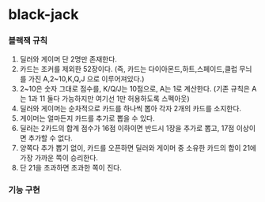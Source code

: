 # black-jack

### 블랙잭 규칙
1) 딜러와 게이머 단 2명만 존재한다.
2) 카드는 조커를 제외한 52장이다. (즉, 카드는 다이아몬드,하트,스페이드,클럽 무늬를 가진 A,2~10,K,Q,J 으로 이루어져있다.)
3) 2~10은 숫자 그대로 점수를, K/Q/J는 10점으로, A는 1로 계산한다. (기존 규칙은 A는 1과 11 둘다 가능하지만 여기선 1만 허용하도록 스펙아웃)
4) 딜러와 게이머는 순차적으로 카드를 하나씩 뽑아 각자 2개의 카드를 소지한다.
5) 게이머는 얼마든지 카드를 추가로 뽑을 수 있다.
6) 딜러는 2카드의 합계 점수가 16점 이하이면 반드시 1장을 추가로 뽑고, 17점 이상이면 추가할 수 없다.
7) 양쪽다 추가 뽑기 없이, 카드를 오픈하면 딜러와 게이머 중 소유한 카드의 합이 21에 가장 가까운 쪽이 승리한다.
8) 단 21을 초과하면 초과한 쪽이 진다.


### 기능 구현

